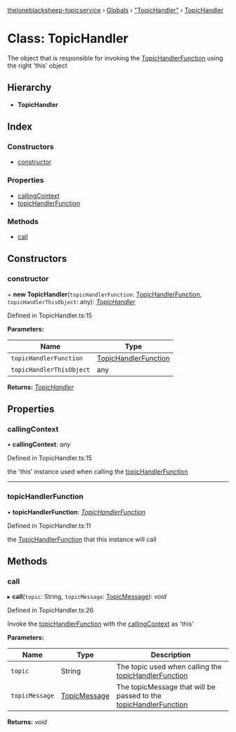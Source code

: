 [theloneblacksheep-topicservice](../README.md) › [Globals](../globals.md) › ["TopicHandler"](../modules/_topichandler_.md) › [TopicHandler](_topichandler_.topichandler.md)

# Class: TopicHandler

The object that is responsible for invoking the [TopicHandlerFunction](../interfaces/_interfaces_itopicclient_.topichandlerfunction.md) using the right 'this' object

## Hierarchy

* **TopicHandler**

## Index

### Constructors

* [constructor](_topichandler_.topichandler.md#constructor)

### Properties

* [callingContext](_topichandler_.topichandler.md#callingcontext)
* [topicHandlerFunction](_topichandler_.topichandler.md#topichandlerfunction)

### Methods

* [call](_topichandler_.topichandler.md#call)

## Constructors

###  constructor

\+ **new TopicHandler**(`topicHandlerFunction`: [TopicHandlerFunction](../interfaces/_interfaces_itopicclient_.topichandlerfunction.md), `topicHandlerThisObject`: any): *[TopicHandler](_topichandler_.topichandler.md)*

Defined in TopicHandler.ts:15

**Parameters:**

Name | Type |
------ | ------ |
`topicHandlerFunction` | [TopicHandlerFunction](../interfaces/_interfaces_itopicclient_.topichandlerfunction.md) |
`topicHandlerThisObject` | any |

**Returns:** *[TopicHandler](_topichandler_.topichandler.md)*

## Properties

###  callingContext

• **callingContext**: *any*

Defined in TopicHandler.ts:15

the 'this' instance used when calling the [topicHandlerFunction](_topichandler_.topichandler.md#topichandlerfunction)

___

###  topicHandlerFunction

• **topicHandlerFunction**: *[TopicHandlerFunction](../interfaces/_interfaces_itopicclient_.topichandlerfunction.md)*

Defined in TopicHandler.ts:11

the [TopicHandlerFunction](../interfaces/_interfaces_itopicclient_.topichandlerfunction.md) that this instance will call

## Methods

###  call

▸ **call**(`topic`: String, `topicMessage`: [TopicMessage](_datas_topicmessage_.topicmessage.md)): *void*

Defined in TopicHandler.ts:26

Invoke the [topicHandlerFunction](_topichandler_.topichandler.md#topichandlerfunction) with the [callingContext](_topichandler_.topichandler.md#callingcontext) as 'this'

**Parameters:**

Name | Type | Description |
------ | ------ | ------ |
`topic` | String | The topic used when calling the [topicHandlerFunction](_topichandler_.topichandler.md#topichandlerfunction) |
`topicMessage` | [TopicMessage](_datas_topicmessage_.topicmessage.md) | The topicMessage that will be passed to the [topicHandlerFunction](_topichandler_.topichandler.md#topichandlerfunction)  |

**Returns:** *void*
